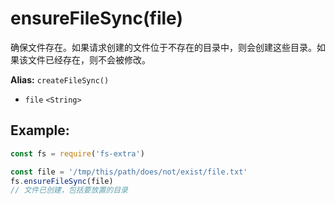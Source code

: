 # ensureFileSync(file)

确保文件存在。如果请求创建的文件位于不存在的目录中，则会创建这些目录。如果该文件已经存在，则不会被修改。

**Alias:** `createFileSync()`

- `file` `<String>`

## Example:

```javascript
const fs = require('fs-extra')

const file = '/tmp/this/path/does/not/exist/file.txt'
fs.ensureFileSync(file)
// 文件已创建，包括要放置的目录
```

